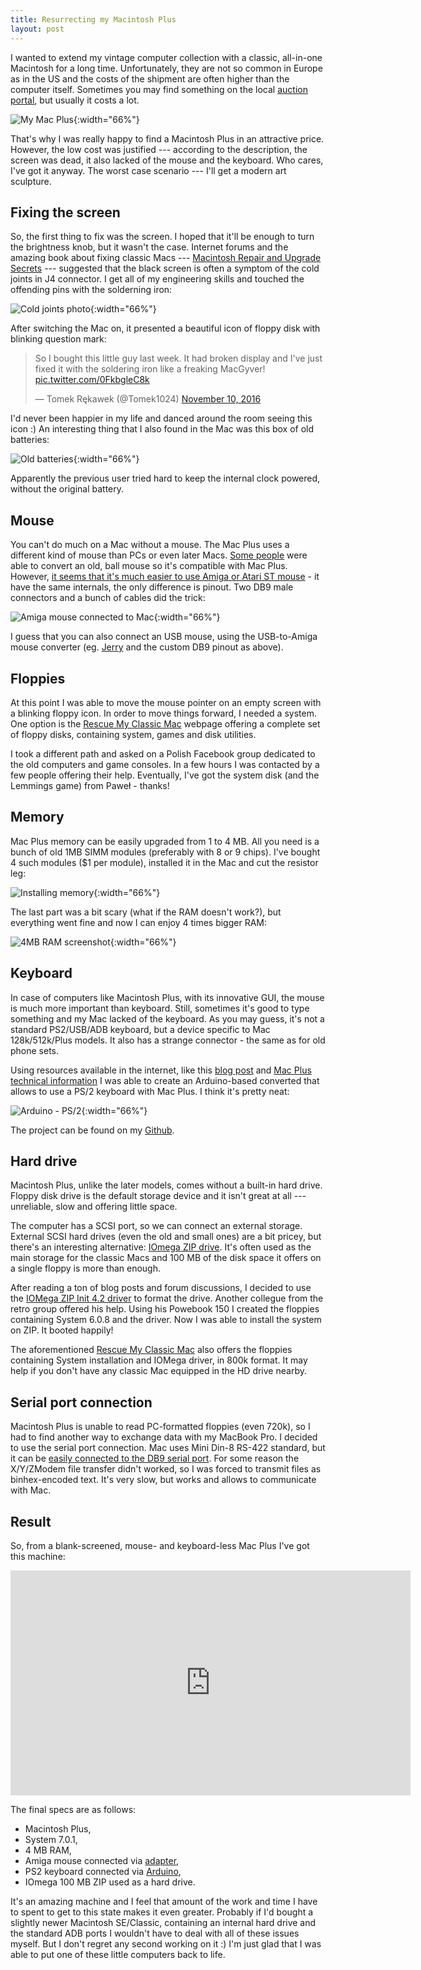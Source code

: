 ```yaml
---
title: Resurrecting my Macintosh Plus
layout: post
---
```


I wanted to extend my vintage computer collection with a classic, all-in-one Macintosh for a long time. Unfortunately, they are not so common in Europe as in the US and the costs of the shipment are often higher than the computer itself. Sometimes you may find something on the local [auction portal](http://www.allegro.pl), but usually it costs a lot.

![My Mac Plus](/assets/mac/mac-plus.jpg){:width="66%"}

That's why I was really happy to find a Macintosh Plus in an attractive price. However, the low cost was justified --- according to the description, the screen was dead, it also lacked of the mouse and the keyboard. Who cares, I've got it anyway. The worst case scenario --- I'll get a modern art sculpture.

## Fixing the screen

So, the first thing to fix was the screen. I hoped that it'll be enough to turn the brightness knob, but it wasn't the case. Internet forums and the amazing book about fixing classic Macs --- [Macintosh Repair and Upgrade Secrets](http://vintageapple.org/macbooks/pdf/Macintosh_Repair_&_Upgrade_Secrets_1990.pdf) --- suggested that the black screen is often a symptom of the cold joints in J4 connector. I get all of my engineering skills and touched the offending pins with the solderning iron:

![Cold joints photo](/assets/mac/cold-joints.jpg){:width="66%"}

After switching the Mac on, it presented a beautiful icon of floppy disk with blinking question mark:

<blockquote class="twitter-tweet" data-lang="en"><p lang="en" dir="ltr">So I bought this little guy last week. It had broken display and I&#39;ve just fixed it with the soldering iron like a freaking MacGyver! <a href="https://t.co/0FkbgleC8k">pic.twitter.com/0FkbgleC8k</a></p>&mdash; Tomek Rękawek (@Tomek1024) <a href="https://twitter.com/Tomek1024/status/796697468578701312">November 10, 2016</a></blockquote>
<script async src="//platform.twitter.com/widgets.js" charset="utf-8"></script>

I'd never been happier in my life and danced around the room seeing this icon :) An interesting thing that I also found in the Mac was this box of old batteries:

![Old batteries](/assets/mac/old-batteries.jpg){:width="66%"}

Apparently the previous user tried hard to keep the internal clock powered, without the original battery.

## Mouse

You can't do much on a Mac without a mouse. The Mac Plus uses a different kind of mouse than PCs or even later Macs. [Some people](https://amazingdiy.wordpress.com/2012/11/13/macintosh-plus/) were able to convert an old, ball mouse so it's compatible with Mac Plus. However, [it seems that it's much easier to use Amiga or Atari ST mouse](http://blog.syrinxsystems.co.uk/mac-plus-mouse-alternatives/) - it have the same internals, the only difference is pinout. Two DB9 male connectors and a bunch of cables did the trick:

![Amiga mouse connected to Mac](/assets/mac/amiga-to-mac-mouse.jpg){:width="66%"}

I guess that you can also connect an USB mouse, using the USB-to-Amiga mouse converter (eg. [Jerry](https://www.youtube.com/watch?v=83MrU-ruuwg) and the custom DB9 pinout as above).

## Floppies

At this point I was able to move the mouse pointer on an empty screen with a blinking floppy icon. In order to move things forward, I needed a system. One option is the [Rescue My Classic Mac](http://rescuemyclassicmac.com/) webpage offering a complete set of floppy disks, containing system, games and disk utilities.

I took a different path and asked on a Polish Facebook group dedicated to the old computers and game consoles. In a few hours I was contacted by a few people offering their help. Eventually, I've got the system disk (and the Lemmings game) from Paweł - thanks!

## Memory

Mac Plus memory can be easily upgraded from 1 to 4 MB. All you need is a bunch of old 1MB SIMM modules (preferably with 8 or 9 chips). I've bought 4 such modules ($1 per module), installed it in the Mac and cut the resistor leg:

![Installing memory](/assets/mac/installing-memory.jpg){:width="66%"}

The last part was a bit scary (what if the RAM doesn't work?), but everything went fine and now I can enjoy 4 times bigger RAM:

![4MB RAM screenshot](/assets/mac/4mb-ram-screenshot.jpg){:width="66%"}

## Keyboard

In case of computers like Macintosh Plus, with its innovative GUI, the mouse is much more important than keyboard. Still, sometimes it's good to type something and my Mac lacked of the keyboard. As you may guess, it's not a standard PS2/USB/ADB keyboard, but a device specific to Mac 128k/512k/Plus models. It also has a strange connector - the same as for old phone sets.

Using resources available in the internet, like this [blog post](http://www.synack.net/~bbraun/mackbd/index.html) and [Mac Plus technical information](http://www.mac.linux-m68k.org/devel/plushw.php) I was able to create an Arduino-based converted that allows to use a PS/2 keyboard with Mac Plus. I think it's pretty neat:

![Arduino - PS/2](/assets/mac/arduino-ps2.jpg){:width="66%"}

The project can be found on my [Github](https://github.com/trekawek/mac-plus-ps2).

## Hard drive

Macintosh Plus, unlike the later models, comes without a built-in hard drive. Floppy disk drive is the default storage device and it isn't great at all --- unreliable, slow and offering little space.

The computer has a SCSI port, so we can connect an external storage. External SCSI hard drives (even the old and small ones) are a bit pricey, but there's an interesting alternative: [IOmega ZIP drive](https://en.wikipedia.org/wiki/Zip_drive). It's often used as the main storage for the classic Macs and 100 MB of the disk space it offers on a single floppy is more than enough.

After reading a ton of blog posts and forum discussions, I decided to use the [IOMega ZIP Init 4.2 driver](http://www.jagshouse.com/zipMacPlus.html) to format the drive. Another collegue from the retro group offered his help. Using his Powebook 150 I created the floppies containing System 6.0.8 and the driver. Now I was able to install the system on ZIP. It booted happily!

The aforementioned [Rescue My Classic Mac](http://rescuemyclassicmac.com/) also offers the floppies containing System installation and IOMega driver, in 800k format. It may help if you don't have any classic Mac equipped in the HD drive nearby.

## Serial port connection

Macintosh Plus is unable to read PC-formatted floppies (even 720k), so I had to find another way to exchange data with my MacBook Pro. I decided to use the serial port connection. Mac uses Mini Din-8 RS-422 standard, but it can be [easily connected to the DB9 serial port](http://www.ccadams.org/se/serial.html). For some reason the X/Y/ZModem file transfer didn't worked, so I was forced to transmit files as binhex-encoded text. It's very slow, but works and allows to communicate with Mac.

## Result

So, from a blank-screened, mouse- and keyboard-less Mac Plus I've got this machine:

<iframe width="640" height="360" src="https://www.youtube.com/embed/8yNqfdFHXmI" frameborder="0" allowfullscreen></iframe>

The final specs are as follows:

* Macintosh Plus,
* System 7.0.1,
* 4 MB RAM,
* Amiga mouse connected via [adapter](http://blog.syrinxsystems.co.uk/mac-plus-mouse-alternatives),
* PS2 keyboard connected via [Arduino](https://github.com/trekawek/mac-plus-ps2),
* IOmega 100 MB ZIP used as a hard drive.

It's an amazing machine and I feel that amount of the work and time I have to spent to get to this state makes it even greater. Probably if I'd bought a slightly newer Macintosh SE/Classic, containing an internal hard drive and the standard ADB ports I wouldn't have to deal with all of these issues myself. But I don't regret any second working on it :) I'm just glad that I was able to put one of these little computers back to life.
